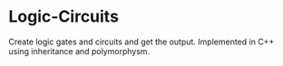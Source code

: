 # Logic-Circuits
Create logic gates and circuits and get the output. Implemented in C++ using inheritance and polymorphysm.
